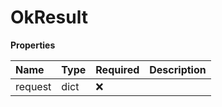 # OkResult

**Properties**

| Name    | Type | Required | Description |
| :------ | :--- | :------- | :---------- |
| request | dict | ❌       |             |

<!-- This file was generated by liblab | https://liblab.com/ -->
